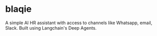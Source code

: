 # blaqie
A simple AI HR assistant with access to channels like Whatsapp, email, Slack. Built using Langchain's Deep Agents.
